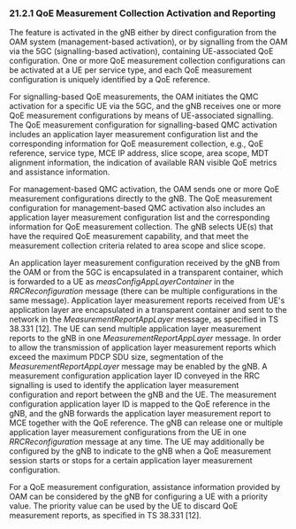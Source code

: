 ### 21.2.1 QoE Measurement Collection Activation and Reporting

The feature is activated in the gNB either by direct configuration from
the OAM system (management-based activation), or by signalling from the
OAM via the 5GC (signalling-based activation), containing UE-associated
QoE configuration. One or more QoE measurement collection configurations
can be activated at a UE per service type, and each QoE measurement
configuration is uniquely identified by a QoE reference.

For signalling-based QoE measurements, the OAM initiates the QMC
activation for a specific UE via the 5GC, and the gNB receives one or
more QoE measurement configurations by means of UE-associated
signalling. The QoE measurement configuration for signalling-based QMC
activation includes an application layer measurement configuration list
and the corresponding information for QoE measurement collection, e.g.,
QoE reference, service type, MCE IP address, slice scope, area scope,
MDT alignment information, the indication of available RAN visible QoE
metrics and assistance information.

For management-based QMC activation, the OAM sends one or more QoE
measurement configurations directly to the gNB. The QoE measurement
configuration for management-based QMC activation also includes an
application layer measurement configuration list and the corresponding
information for QoE measurement collection. The gNB selects UE(s) that
have the required QoE measurement capability, and that meet the
measurement collection criteria related to area scope and slice scope.

An application layer measurement configuration received by the gNB from
the OAM or from the 5GC is encapsulated in a transparent container,
which is forwarded to a UE as *measConfigAppLayerContainer* in the
*RRCReconfiguration* message (there can be multiple configurations in
the same message). Application layer measurement reports received from
UE\'s application layer are encapsulated in a transparent container and
sent to the network in the *MeasurementReportAppLayer* message, as
specified in TS 38.331 \[12\]. The UE can send multiple application
layer measurement reports to the gNB in one *MeasurementReportAppLayer*
message. In order to allow the transmission of application layer
measurement reports which exceed the maximum PDCP SDU size, segmentation
of the *MeasurementReportAppLayer* message may be enabled by the gNB. A
measurement configuration application layer ID conveyed in the RRC
signalling is used to identify the application layer measurement
configuration and report between the gNB and the UE. The measurement
configuration application layer ID is mapped to the QoE reference in the
gNB, and the gNB forwards the application layer measurement report to
MCE together with the QoE reference. The gNB can release one or multiple
application layer measurement configurations from the UE in one
*RRCReconfiguration* message at any time. The UE may additionally be
configured by the gNB to indicate to the gNB when a QoE measurement
session starts or stops for a certain application layer measurement
configuration.

For a QoE measurement configuration, assistance information provided by
OAM can be considered by the gNB for configuring a UE with a priority
value. The priority value can be used by the UE to discard QoE
measurement reports, as specified in TS 38.331 \[12\].
